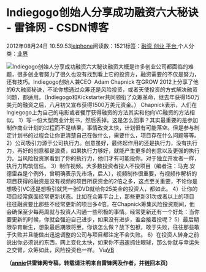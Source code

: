 
# Indiegogo创始人分享成功融资六大秘诀 - 雷锋网 - CSDN博客


2012年08月24日 10:59:53[leiphone](https://me.csdn.net/leiphone)阅读数：1521标签：[融资																](https://so.csdn.net/so/search/s.do?q=融资&t=blog)[创业																](https://so.csdn.net/so/search/s.do?q=创业&t=blog)[平台																](https://so.csdn.net/so/search/s.do?q=平台&t=blog)[
							](https://so.csdn.net/so/search/s.do?q=创业&t=blog)[
																					](https://so.csdn.net/so/search/s.do?q=融资&t=blog)个人分类：[业界																](https://blog.csdn.net/leiphone/article/category/873390)
[
																								](https://so.csdn.net/so/search/s.do?q=融资&t=blog)


![Indiegogo创始人分享成功融资六大秘诀](http://www.leiphone.com/wp-content/uploads/2012/08/raise_money2-150x150.jpg)融资大概是许多创业公司都面临的难题，很多创业者努力了很久也没有找到看上它的投资方，融资需要的不仅是努力，还有技巧。Indiegogo创始人兼CEO  Adam
 Chapnick 在GROW 2012上分享了他的6大融资秘诀，不论你想通过众筹还是风险投资，或者天使投资的方式解决融资问题，都适用。（Indiegogo和Kickstarter共同领衔了众筹革命，继去年获得150万美元的融资之后，八月初又宣布获得1500万美元资金。）
Chapnick表示，人们在Ingiegogo上为自己的电影或者餐厅获得融资的方法其实和他向VC融资的方法相似。
1）写一份大型商业计划书，然后丢掉。这是怎么回事？其实最重要的是参加制作商业计划的过程而不是结果，事情改变太快，计划很有可能落空。但是参与制定计划书的过程会让你更清楚自己在做什么，需要什么，项目存在什么问题等等。
2）公司吸引力源于公司执行力。创意虽好，最终起作用的还是执行力，没有执行力，再好的创意都是浪费，如果执行力够好，就能产生更多的创意以及更强的执行力。当风险投资家看到了你的执行力，他们才有可能投你。对于独立开发者一样，执行力构筑信任。
3）制作视频。大多数投资者投人不投项目（编者注：马克.安德雷森是个例外，曾明确表示先市场，后人），视频制作很重要，有视频作解析的项目获得的融资是没有视频的项目所获资金的2倍之多，这点至关重要，不论你是想吸引VC还是想吸引就凭一张DVD就给你25美金的投资人，都如此。
4）让你的项目经常露面经常更新状态。比如在众筹平台上，那些更新31次或者以上的项目往往融资要比那些不经常更新的项目多4倍。在Chapnick筹集风险投资期间，他会确保至少每两周就与投资人沟通一些积极的事情。经常更新还有一个好处：当你要更新的时候，你就会强迫自己进步，如果没有进步，谁会接着投呢？
5）最后期限孕育新生，想象最后期限将至，你该怎么做？放下包袱，敢于失败，往往那些敢于失败并且能做出迅速调整的公司与项目都注定不会失败。
6）在投资人转身之前说出你必须说的东西，网上变化太快，如果你不迅速抓住眼球，那么你就与幸运失之交臂，众筹如此，风险投资也一样。
Via[VB](http://venturebeat.com/2012/08/23/6-secrets-of-raising-money-from-indiegogo-founder-adam-chapnick/)

**（****[annie](http://www.leiphone.com/author/annie)****供****雷锋网****专稿，转载请注明来自雷锋网及作者，并链回本页)**


